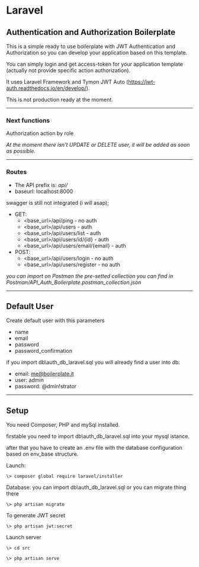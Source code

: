 # Laravel 
## Authentication and Authorization Boilerplate

This is a simple ready to use boilerplate with JWT Authentication and Authorization so you can develop your application based on this template.

You can simply login and get access-token for your application template (actually not provide specific action authorization).

It uses Laravel Framework and Tymon JWT Auto (https://jwt-auth.readthedocs.io/en/develop/).

This is not production ready at the moment.

---
### Next functions
Authorization action by role

*At the moment there isn't UPDATE or DELETE user, it will be added as soon as possible.*

---
### Routes
* The API prefix is: *api/*
* baseurl: localhost:8000

swagger is still not integrated (i will asap);

- GET:
  - <base_url>/api/ping - no auth
  - <base_url>/api/users - auth
  - <base_url>/api/users/list - auth
   - <base_url>/api/users/id/{id} - auth
  - <base_url>/api/users/email/{email} - auth
- POST:
  - <base_url>/api/users/login - no auth
  - <base_url>/api/users/register - no auth

*you can import on Postman the pre-setted collection you can find in Postman/API_Auth_Boilerplate.postman_collection.json*

---
## Default User

Create default user with this parameters

* name
* email
* password
* password_confirmation

if you import db\auth_db_laravel.sql you will already find a user into db:

* email: me@boilerplate.it
* user: admin
* password: @dmin!strator

---
## Setup

You need Composer, PHP and mySql installed.

firstable you need to import db\auth_db_laravel.sql into your mysql istance.

after that you have to create an .env file with the database configuration based on env_base structure.

Launch:

`
\> composer global require laravel/installer
`

Database:
you can import db\auth_db_laravel.sql or you can migrate thing there

`
\> php artisan migrate
`

To generate JWT secret

`
\> php artisan jwt:secret
`

Launch server

`
\> cd src
`

`
\> php artisan serve
`